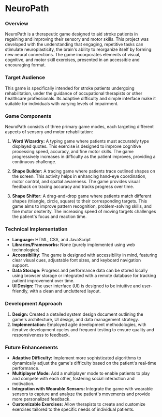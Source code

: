 # NeuroPath

### Overview

NeuroPath is a therapeutic game designed to aid stroke patients in regaining and improving their sensory and motor skills. This project was developed with the understanding that engaging, repetitive tasks can stimulate neuroplasticity, the brain's ability to reorganize itself by forming new neural connections. The game incorporates elements of visual, cognitive, and motor skill exercises, presented in an accessible and encouraging format.

### Target Audience

This game is specifically intended for stroke patients undergoing rehabilitation, under the guidance of occupational therapists or other healthcare professionals. Its adaptive difficulty and simple interface make it suitable for individuals with varying levels of impairment.

### Game Components

NeuroPath consists of three primary game modes, each targeting different aspects of sensory and motor rehabilitation:

1.  **Word Wizardry:** A typing game where patients must accurately type displayed quotes. This exercise is designed to improve cognitive processing speed, accuracy, and fine motor skills. The game progressively increases in difficulty as the patient improves, providing a continuous challenge.

2.  **Shape Builder:** A tracing game where patients trace outlined shapes on the screen. This activity helps in enhancing hand-eye coordination, motor control, and spatial awareness. The game provides visual feedback on tracing accuracy and tracks progress over time.

3.  **Shape Shifter:** A drag-and-drop game where patients match different shapes (triangle, circle, square) to their corresponding targets. This game aims to improve pattern recognition, problem-solving skills, and fine motor dexterity. The increasing speed of moving targets challenges the patient's focus and reaction time.

### Technical Implementation

*   **Language:** HTML, CSS, and JavaScript
*   **Libraries/Frameworks:** None (purely implemented using web technologies)
*   **Accessibility:** The game is designed with accessibility in mind, featuring clear visual cues, adjustable font sizes, and keyboard navigation support.
*   **Data Storage:** Progress and performance data can be stored locally using browser storage or integrated with a remote database for tracking patient improvement over time.
*   **UI Design:** The user interface (UI) is designed to be intuitive and user-friendly, with a clean and uncluttered layout.

### Development Approach

1.  **Design:** Created a detailed system design document outlining the game's architecture, UI design, and data management strategy.
2.  **Implementation:** Employed agile development methodologies, with iterative development cycles and frequent testing to ensure quality and responsiveness to feedback.

### Future Enhancements

*   **Adaptive Difficulty:** Implement more sophisticated algorithms to dynamically adjust the game's difficulty based on the patient's real-time performance.
*   **Multiplayer Mode:** Add a multiplayer mode to enable patients to play and compete with each other, fostering social interaction and motivation.
*   **Integration with Wearable Sensors:** Integrate the game with wearable sensors to capture and analyze the patient's movements and provide more personalized feedback.
*   **Customizable Exercises:** Allow therapists to create and customize exercises tailored to the specific needs of individual patients.
